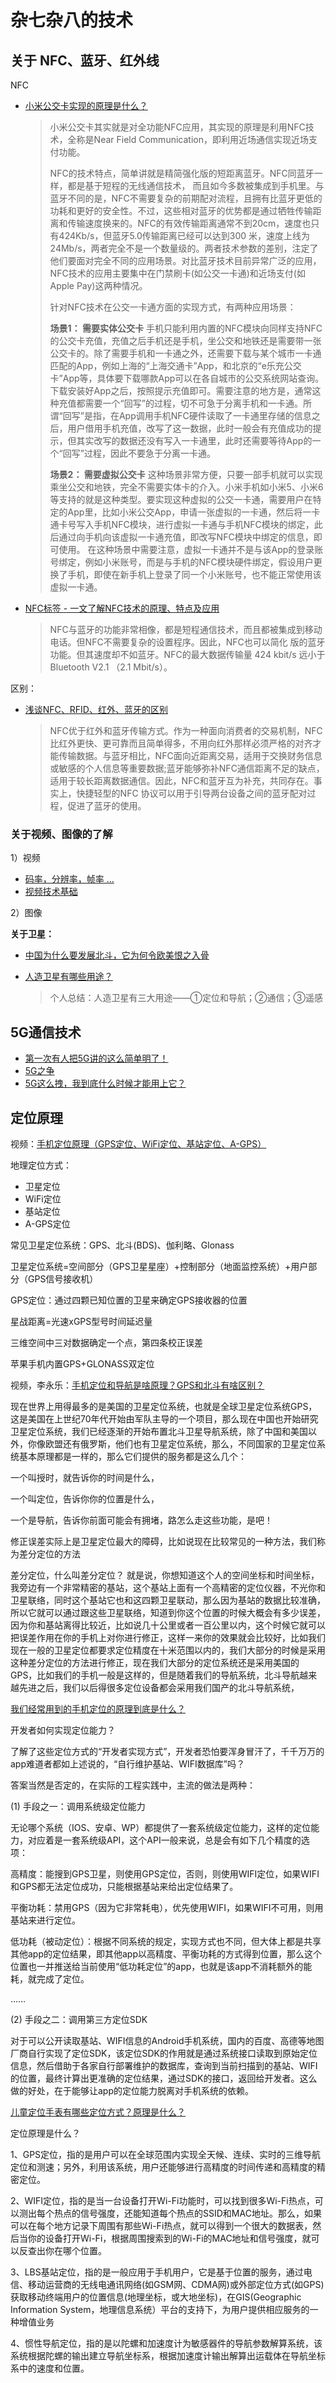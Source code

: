 # 杂七杂八的技术

## 关于 NFC、蓝牙、红外线

NFC

- [小米公交卡实现的原理是什么？](http://www.miui.com/thread-8806237-1-1.html)

  > 小米公交卡其实就是对全功能NFC应用，其实现的原理是利用NFC技术，全称是Near Field Communication，即利用近场通信实现近场支付功能。
  >
  > NFC的技术特点，简单讲就是精简强化版的短距离蓝牙。NFC同蓝牙一样，都是基于短程的无线通信技术， 而且如今多数被集成到手机里。与蓝牙不同的是，NFC不需要复杂的前期配对流程，且拥有比蓝牙更低的功耗和更好的安全性。不过，这些相对蓝牙的优势都是通过牺牲传输距离和传输速度换来的。NFC的有效传输距离通常不到20cm，速度也只有424Kb/s，但蓝牙5.0传输距离已经可以达到300 米，速度上线为24Mb/s，两者完全不是一个数量级的。两者技术参数的差别，注定了他们要面对完全不同的应用场景。对比蓝牙技术目前异常广泛的应用，NFC技术的应用主要集中在门禁刷卡(如公交一卡通)和近场支付(如Apple Pay)这两种情况。
  >
  > 针对NFC技术在公交一卡通方面的实现方式，有两种应用场景：
  >
  > **场景1：  需要实体公交卡**
  > 手机只能利用内置的NFC模块向同样支持NFC的公交卡充值，充值之后手机还是手机，坐公交和地铁还是需要带一张公交卡的。除了需要手机和一卡通之外，还需要下载与某个城市一卡通匹配的App，例如上海的“上海交通卡”App，和北京的“e乐充公交卡”App等，具体要下载哪款App可以在各自城市的公交系统网站查询。下载安装好App之后，按照提示充值即可。需要注意的地方是，通常这种充值都需要一个“回写”的过程，切不可急于分离手机和一卡通。所谓“回写”是指，在App调用手机NFC硬件读取了一卡通里存储的信息之后，用户借用手机充值，改写了这一数据，此时一般会有充值成功的提示，但其实改写的数据还没有写入一卡通里，此时还需要等待App的一个“回写”过程，因此不要急于分离一卡通。
  >
  > **场景2： 需要虚拟公交卡**
  > 这种场景非常方便，只要一部手机就可以实现乘坐公交和地铁，完全不需要实体卡的介入。小米手机如小米5、小米6等支持的就是这种类型。要实现这种虚拟的公交一卡通，需要用户在特定的App里，比如小米公交App，申请一张虚拟的一卡通，然后将一卡通卡号写入手机NFC模块，进行虚拟一卡通与手机NFC模块的绑定，此后通过向手机向该虚拟一卡通充值，即改写NFC模块中绑定的信息，即可使用。
  > 在这种场景中需要注意，虚拟一卡通并不是与该App的登录账号绑定，例如小米账号，而是与手机的NFC模块硬件绑定，假设用户更换了手机，即使在新手机上登录了同一个小米账号，也不能正常使用该虚拟一卡通。

- [NFC标签 - 一文了解NFC技术的原理、特点及应用](http://www.rfsister.com/article/23544373.html)

  > NFC与蓝牙的功能非常相像，都是短程通信技术，而且都被集成到移动电话。但NFC不需要复杂的设置程序。因此，NFC也可以简化 版的蓝牙功能。但其速度却不如蓝牙。NFC的最大数据传输量 424 kbit/s 远小于 Bluetooth V2.1 （2.1 Mbit/s）。

区别：

- [浅谈NFC、RFID、红外、蓝牙的区别](https://blog.csdn.net/github_38885296/article/details/78978978)

  > NFC优于红外和蓝牙传输方式。作为一种面向消费者的交易机制，NFC比红外更快、更可靠而且简单得多，不用向红外那样必须严格的对齐才能传输数据。与蓝牙相比，NFC面向近距离交易，适用于交换财务信息或敏感的个人信息等重要数据;蓝牙能够弥补NFC通信距离不足的缺点，适用于较长距离数据通信。因此，NFC和蓝牙互为补充，共同存在。事实上，快捷轻型的NFC 协议可以用于引导两台设备之间的蓝牙配对过程，促进了蓝牙的使用。

### 关于视频、图像的了解

1）视频

- [码率，分辨率，帧率 ...](https://www.jianshu.com/p/028196b8ca14)
- [视频技术基础](https://www.jianshu.com/p/c905f3ec59c9)

2）图像



**关于卫星：**

- [中国为什么要发展北斗，它为何令欧美恨之入骨](http://www.glac.org.cn/index.php?m=content&c=index&a=show&catid=38&id=3347)
- [人造卫星有哪些用途？](https://zhidao.baidu.com/question/982379060300257979.html)

  > 个人总结：人造卫星有三大用途——①定位和导航；②通信；③遥感

## 5G通信技术

- [第一次有人把5G讲的这么简单明了！](https://mp.weixin.qq.com/s/0TeJ26x_WBH7-hC71Gq3aA)
- [5G之争](https://mp.weixin.qq.com/s/XercMzOhbQMbYb0LHknvhA)
- [5G这么拽，我到底什么时候才能用上它？](https://mp.weixin.qq.com/s/IsmbAP3YeaaJPyUqJQXPjA)

## 定位原理

视频：[手机定位原理（GPS定位、WiFi定位、基站定位、A-GPS）](https://www.youtube.com/watch?v=YUCzyJ6O-PI)

地理定位方式：

- 卫星定位
- WiFi定位
- 基站定位
- A-GPS定位

常见卫星定位系统：GPS、北斗(BDS)、伽利略、Glonass

卫星定位系统=空间部分（GPS卫星星座）+控制部分（地面监控系统）+用户部分（GPS信号接收机）

GPS定位：通过四颗已知位置的卫星来确定GPS接收器的位置

星战距离=光速xGPS型号时间延迟量

三维空间中三对数据确定一个点，第四条校正误差

苹果手机内置GPS+GLONASS双定位



视频，李永乐：[手机定位和导航是啥原理？GPS和北斗有啥区别？](https://www.youtube.com/watch?v=Rhq18MV6LtU)

现在世界上用得最多的是美国的卫星定位系统，也就是全球卫星定位系统GPS，这是美国在上世纪70年代开始由军队主导的一个项目，那么现在中国也开始研究卫星定位系统，我们已经逐渐的开始布置北斗卫星导航系统，除了中国和美国以外，你像欧盟还有俄罗斯，他们也有卫星定位系统，那么，不同国家的卫星定位系统基本原理都是一样的，那么它们提供的服务都是这么几个：

一个叫授时，就告诉你的时间是什么，

一个叫定位，告诉你你的位置是什么，

一个是导航，告诉你前面可能会有拥堵，路怎么走这些功能，是吧！

修正误差实际上是卫星定位最大的障碍，比如说现在比较常见的一种方法，我们称为差分定位的方法

差分定位，什么叫差分定位？ 就是说，你想知道这个人的空间坐标和时间坐标，我旁边有一个非常精密的基站，这个基站上面有一个高精密的定位仪器，不光你和卫星联络，同时这个基站它也和这四颗卫星联动，那么因为基站的数据比较准确，所以它就可以通过跟这些卫星联络，知道到你这个位置的时候大概会有多少误差，因为你和基站离得比较近，比如说几十公里或者一百公里以内，这个时候它就可以把误差作用在你的手机上对你进行修正，这样一来你的效果就会比较好，比如我们现在一般的卫星定位都要求定位精度在十米范围以内的，我们大部分的时候是采用这种差分定位的方法进行修正，现在我们大部分的定位系统还是采用美国的GPS，比如我们的手机一般是这样的，但是随着我们的导航系统，北斗导航越来越先进之后，我们以后得很多定位设备都会采用我们国产的北斗导航系统，

[我们经常用到的手机定位的原理到底是什么？](https://www.jianshu.com/p/a776ed702765)

开发者如何实现定位能力？

了解了这些定位方式的“开发者实现方式”，开发者恐怕要浑身冒汗了，千千万万的app难道者都如上述说的，“自行维护基站、WIFI数据库”吗？

答案当然是否定的，在实际的工程实践中，主流的做法是两种：

(1) 手段之一：调用系统级定位能力

无论哪个系统（IOS、安卓、WP）都提供了一套系统级定位能力，这样的定位能力，对应着是一套系统级API，这个API一般来说，总是会有如下几个精度的选项：

高精度：能搜到GPS卫星，则使用GPS定位，否则，则使用WIFI定位，如果WIFI和GPS都无法定位成功，只能根据基站来给出定位结果了。

平衡功耗：禁用GPS（因为它非常耗电），优先使用WIFI，如果WIFI不可用，则用基站来进行定位。

低功耗（被动定位）：根据不同系统的规定，实现方式也不同，但大体上都是共享其他app的定位结果，即其他app以高精度、平衡功耗的方式得到位置，那么这个位置也一并推送给当前使用“低功耗定位”的app，也就是该app不消耗额外的能耗，就完成了定位。

……

(2) 手段之二：调用第三方定位SDK

对于可以公开读取基站、WIFI信息的Android手机系统，国内的百度、高德等地图厂商自行实现了定位SDK，该定位SDK的作用就是通过系统接口读取到原始定位信息，然后借助于各家自行部署维护的数据库，查询到当前扫描到的基站、WIFI的位置，最终计算出更准确的定位结果，通过SDK的接口，返回给开发者。这么做的好处，在于能够让app的定位能力脱离对手机系统的依赖。

[儿童定位手表有哪些定位方式？原理是什么？](http://www.szxgo.com/Article/etdwsbynxd_1.html)

定位原理是什么？

1、GPS定位，指的是用户可以在全球范围内实现全天候、连续、实时的三维导航定位和测速；另外，利用该系统，用户还能够进行高精度的时间传递和高精度的精密定位。

2、WIFI定位，指的是当一台设备打开Wi-Fi功能时，可以找到很多Wi-Fi热点，可以测出每个热点的信号强度，还能知道每个热点的SSID和MAC地址。那么，如果可以在每个地方记录下周围有那些Wi-Fi热点，就可以得到一个很大的数据表，然后当你的设备打开Wi-Fi，根据周围搜索到的Wi-Fi的MAC地址和信号强度，就可以反查出你在哪个位置。

3、LBS基站定位，指的是一般应用于手机用户，它是基于位置的服务，通过电信、移动运营商的无线电通讯网络(如GSM网、CDMA网)或外部定位方式(如GPS)获取移动终端用户的位置信息(地理坐标，或大地坐标)，在GIS(Geographic Information System，地理信息系统）平台的支持下，为用户提供相应服务的一种增值业务

4、惯性导航定位，指的是以陀螺和加速度计为敏感器件的导航参数解算系统，该系统根据陀螺的输出建立导航坐标系，根据加速度计输出解算出运载体在导航坐标系中的速度和位置。

